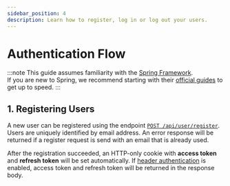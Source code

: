 ```yaml
---
sidebar_position: 4
description: Learn how to register, log in or log out your users.
---
```


# Authentication Flow

:::note
This guide assumes familiarity with the [Spring Framework](https://spring.io).  
If you are new to Spring, we recommend starting with their [official guides](https://spring.io/quickstart) to get up to speed.
:::

## 1. Registering Users

A new user can be registered using the endpoint [`POST /api/user/register`](/swagger#/User%20Session/register).
Users are uniquely identified by email address. 
An error response will be returned if a register request is send with an email that is already used.

After the registration succeeded, an HTTP-only cookie with **access token** and **refresh token** will be set automatically.
If [header authentication](/docs/authorization/basics#header-authentication) is enabled, access token and refresh token will be returned in the response body.

##